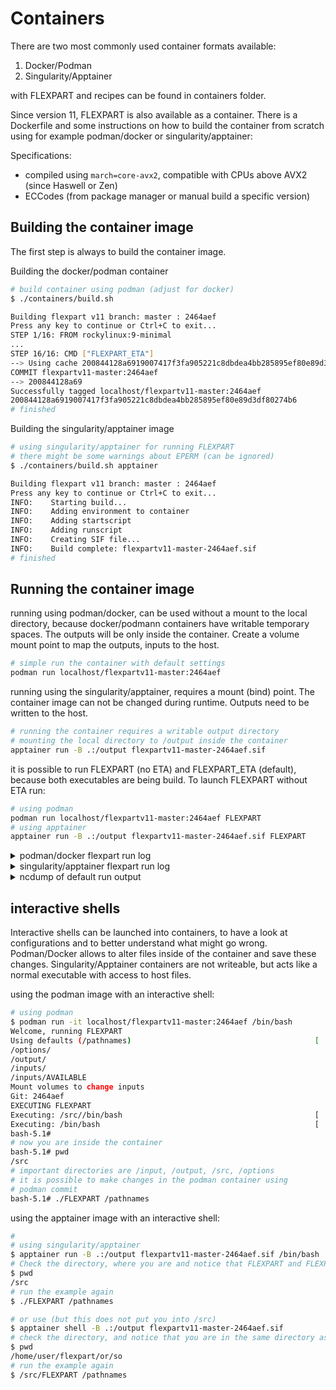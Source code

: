 # Containers

There are two most commonly used container formats available:

1. Docker/Podman
2. Singularity/Apptainer

with FLEXPART and recipes can be found in containers folder.

Since version 11, FLEXPART is also available as a container. There is a Dockerfile and some instructions on how to build the container from scratch using for example podman/docker or singularity/apptainer:

Specifications:
- compiled using `march=core-avx2`, compatible with CPUs above AVX2 (since Haswell or Zen)
- ECCodes (from package manager or manual build a specific version)

## Building the container image

The first step is always to build the container image.

Building the docker/podman container

```sh
# build container using podman (adjust for docker)
$ ./containers/build.sh

Building flexpart v11 branch: master : 2464aef
Press any key to continue or Ctrl+C to exit...
STEP 1/16: FROM rockylinux:9-minimal
...
STEP 16/16: CMD ["FLEXPART_ETA"]
--> Using cache 200844128a6919007417f3fa905221c8dbdea4bb285895ef80e89d3df80274b6
COMMIT flexpartv11-master:2464aef
--> 200844128a69
Successfully tagged localhost/flexpartv11-master:2464aef
200844128a6919007417f3fa905221c8dbdea4bb285895ef80e89d3df80274b6
# finished
```

Building the singularity/apptainer image

```sh
# using singularity/apptainer for running FLEXPART
# there might be some warnings about EPERM (can be ignored)
$ ./containers/build.sh apptainer

Building flexpart v11 branch: master : 2464aef
Press any key to continue or Ctrl+C to exit...
INFO:    Starting build...
INFO:    Adding environment to container
INFO:    Adding startscript
INFO:    Adding runscript
INFO:    Creating SIF file...
INFO:    Build complete: flexpartv11-master-2464aef.sif
# finished
```

## Running the container image

running using podman/docker, can be used without a mount to the local directory, because docker/podmann containers have writable temporary spaces. The outputs will be only inside the container. Create a volume mount point to map the outputs, inputs to the host.

```sh
# simple run the container with default settings
podman run localhost/flexpartv11-master:2464aef
```

running using the singularity/apptainer, requires a mount (bind) point. The container image can not be changed during runtime. Outputs need to be written to the host. 

```sh
# running the container requires a writable output directory
# mounting the local directory to /output inside the container
apptainer run -B .:/output flexpartv11-master-2464aef.sif
```

it is possible to run FLEXPART (no ETA) and FLEXPART_ETA (default), because both executables are being build. To launch FLEXPART without ETA run:

```sh
# using podman
podman run localhost/flexpartv11-master:2464aef FLEXPART
# using apptainer
apptainer run -B .:/output flexpartv11-master-2464aef.sif FLEXPART
```

<details>
<summary>podman/docker flexpart run log</summary>
<pre><code class="shell">
Welcome, running FLEXPART 
Using defaults (/pathnames)
/options/
/output/
/inputs/
/inputs/AVAILABLE
Mount volumes to change inputs
Git: c5bdd94 HEAD -> master, origin/master, origin/HEAD Tue Nov 21 16:15:27 2023 +0100
EXECUTING FLEXPART
trying to execute: /src/FLEXPART_ETA
Executing: /src/FLEXPART_ETA
 Welcome to FLEXPART Version 11
 Git: undefined
 FLEXPART is free software released under the GNU General Public License.
 FLEXPART is running with ETA coordinates.
              ----------------               
  INFORMATION: SUBGRIDSCALE TERRAIN EFFECT IS
  NOT PARAMETERIZED DURING THIS SIMULATION.  
              ----------------               

 *********** WARNING  **********************************
 * FLEXPART running in parallel mode                   *
 * Number of uncertainty classes in                    *
 * set to number of threads:                1          *
 * All other computations are done with     8 threads. *
 *******************************************************

 FLEXPART WARNING: TIME DIFFERENCE BETWEEN TWO
 WIND FIELDS IS BIG. THIS MAY CAUSE A DEGRADATION
 OF SIMULATION QUALITY.
 ECMWF metdata detected
 NXSHIFT is set to           0
 grid dim:         181          91          92          92          91          92
 Vertical levels in ECMWF data:      92     92

 Mother domain:
  Longitude range: -178.00000 to  182.00000   Grid distance:    2.00000
  Latitude range :  -90.00000 to   90.00000   Grid distance:    2.00000

 Number of receptors:            2
 Releasepoints :            1
 reading SPECIES          24
 Particle shape SPHERE for particle          24
  
 SPECIES:  24  AIRTRACER   (GAS) 
   Wet removal for gases      is turned: OFF 
   Dry deposition for gases   is turned: OFF 
   Below-cloud scavenging: OFF
   In-cloud scavenging: OFF
 Particles released (numpartmax):        10000
 Total mass released: 1.0000000E+00
 Allocating fields for global output (x,y):           85          65
 Concentrations are calculated using kernel
 WARNING: turbulence switched off.
 Simulated     0.0 hours (            0 s),             0 particles
 Time:            0 seconds. Total spawned:           0 alive:           0 terminated:           0
 Allocating        10000  particles           0           0           0
 Finished allocation
 Time:          900 seconds. Total spawned:       10000 alive:       10000 terminated:           0
 Time:         1800 seconds. Total spawned:       10000 alive:       10000 terminated:           0
 Time:         2700 seconds. Total spawned:       10000 alive:       10000 terminated:           0
 Time:         3600 seconds. Total spawned:       10000 alive:       10000 terminated:           0
         3600 Seconds simulated:         10000 Particles:    Uncertainty:   0.000  0.000  0.000
 Time:         4500 seconds. Total spawned:       10000 alive:       10000 terminated:           0
 Time:         5400 seconds. Total spawned:       10000 alive:       10000 terminated:           0
 Time:         6300 seconds. Total spawned:       10000 alive:       10000 terminated:           0
 Time:         7200 seconds. Total spawned:       10000 alive:       10000 terminated:           0
         7200 Seconds simulated:         10000 Particles:    Uncertainty:   0.000  0.000  0.000
 Time:         8100 seconds. Total spawned:       10000 alive:       10000 terminated:           0
 Time:         9000 seconds. Total spawned:       10000 alive:       10000 terminated:           0
 Time:         9900 seconds. Total spawned:       10000 alive:       10000 terminated:           0
 Time:        10800 seconds. Total spawned:       10000 alive:       10000 terminated:           0
        10800 Seconds simulated:         10000 Particles:    Uncertainty:   0.000  0.000  0.000
 Read wind fields:   0.609375000      seconds
 Timemanager:    1.17187500      seconds,first timestep:    1.09375000     seconds
 Write particle files:    4.68750000E-02  seconds
 Total running time:    1.81250000      seconds
 tps,io,tot:    1.95312500E-02  0.131249994       1.81250000    
 CONGRATULATIONS: YOU HAVE SUCCESSFULLY COMPLETED A FLEXPART MODEL RUN!
FINISHED
</code></pre>
</details>


<details>
<summary>singularity/apptainer flexpart run log</summary>
<pre>
<code class="language-shell">
INFO:    gocryptfs not found, will not be able to use gocryptfs
Welcome, running FLEXPART 
Using defaults (/pathnames)
/options/
/output/
/inputs/
/inputs/AVAILABLE
Mount volumes to change inputs
Git: c5bdd94 HEAD -> master, origin/master, origin/HEAD Tue Nov 21 16:15:27 2023 +0100
EXECUTING FLEXPART
trying to execute: /src/FLEXPART_ETA
Executing: /src/FLEXPART_ETA
 Welcome to FLEXPART Version 11
 Git: undefined
 FLEXPART is free software released under the GNU General Public License.
 FLEXPART is running with ETA coordinates.
              ----------------               
  INFORMATION: SUBGRIDSCALE TERRAIN EFFECT IS
  NOT PARAMETERIZED DURING THIS SIMULATION.  
              ----------------               

 *********** WARNING  **********************************
 * FLEXPART running in parallel mode                   *
 * Number of uncertainty classes in                    *
 * set to number of threads:                1          *
 * All other computations are done with     8 threads. *
 *******************************************************

 FLEXPART WARNING: TIME DIFFERENCE BETWEEN TWO
 WIND FIELDS IS BIG. THIS MAY CAUSE A DEGRADATION
 OF SIMULATION QUALITY.
 ECMWF metdata detected
 NXSHIFT is set to           0
 grid dim:         181          91          92          92          91          92
 Vertical levels in ECMWF data:      92     92

 Mother domain:
  Longitude range: -178.00000 to  182.00000   Grid distance:    2.00000
  Latitude range :  -90.00000 to   90.00000   Grid distance:    2.00000

 Number of receptors:            2
 Releasepoints :            1
 reading SPECIES          24
 Particle shape SPHERE for particle          24
  
 SPECIES:  24  AIRTRACER   (GAS) 
   Wet removal for gases      is turned: OFF 
   Dry deposition for gases   is turned: OFF 
   Below-cloud scavenging: OFF
   In-cloud scavenging: OFF
 Particles released (numpartmax):        10000
 Total mass released: 1.0000000E+00
 Allocating fields for global output (x,y):           85          65
 Concentrations are calculated using kernel
 WARNING: turbulence switched off.
 Simulated     0.0 hours (            0 s),             0 particles
 Time:            0 seconds. Total spawned:           0 alive:           0 terminated:           0
 Allocating        10000  particles           0           0           0
 Finished allocation
 Time:          900 seconds. Total spawned:       10000 alive:       10000 terminated:           0
 Time:         1800 seconds. Total spawned:       10000 alive:       10000 terminated:           0
 Time:         2700 seconds. Total spawned:       10000 alive:       10000 terminated:           0
 Time:         3600 seconds. Total spawned:       10000 alive:       10000 terminated:           0
         3600 Seconds simulated:         10000 Particles:    Uncertainty:   0.000  0.000  0.000
 Time:         4500 seconds. Total spawned:       10000 alive:       10000 terminated:           0
 Time:         5400 seconds. Total spawned:       10000 alive:       10000 terminated:           0
 Time:         6300 seconds. Total spawned:       10000 alive:       10000 terminated:           0
 Time:         7200 seconds. Total spawned:       10000 alive:       10000 terminated:           0
         7200 Seconds simulated:         10000 Particles:    Uncertainty:   0.000  0.000  0.000
 Time:         8100 seconds. Total spawned:       10000 alive:       10000 terminated:           0
 Time:         9000 seconds. Total spawned:       10000 alive:       10000 terminated:           0
 Time:         9900 seconds. Total spawned:       10000 alive:       10000 terminated:           0
 Time:        10800 seconds. Total spawned:       10000 alive:       10000 terminated:           0
        10800 Seconds simulated:         10000 Particles:    Uncertainty:   0.000  0.000  0.000
 Read wind fields:   0.703125000      seconds
 Timemanager:    1.25000000      seconds,first timestep:    1.15625000     seconds
 Write particle files:    1.56250000E-02  seconds
 Total running time:    2.00000000      seconds
 tps,io,tot:    2.34375000E-02  0.143749997       2.00000000    
 CONGRATULATIONS: YOU HAVE SUCCESSFULLY COMPLETED A FLEXPART MODEL RUN!
FINISHED
</code></pre>
</details>

<details>
<summary>ncdump of default run output</summary>
<pre><code class="language-shell">
# check the output
ncdump -h grid_conc_20090101000000.nc
netcdf grid_conc_20090101000000 {
dimensions:
	time = UNLIMITED ; // (3 currently)
	longitude = 85 ;
	latitude = 65 ;
	height = 4 ;
	numspec = 1 ;
	pointspec = 1 ;
	nageclass = 1 ;
	nchar = 45 ;
	ncharrec = 16 ;
	numpoint = 1 ;
	receptor = UNLIMITED ; // (2 currently)
variables:
	int time(time) ;
		time:units = "seconds since 2009-01-01 00:00" ;
		time:calendar = "proleptic_gregorian" ;
	float longitude(longitude) ;
		longitude:long_name = "longitude in degree east" ;
		longitude:axis = "Lon" ;
		longitude:units = "degrees_east" ;
		longitude:standard_name = "grid_longitude" ;
		longitude:description = "grid cell centers" ;
	float latitude(latitude) ;
		latitude:long_name = "latitude in degree north" ;
		latitude:axis = "Lat" ;
		latitude:units = "degrees_north" ;
		latitude:standard_name = "grid_latitude" ;
		latitude:description = "grid cell centers" ;
	float height(height) ;
		height:units = "meters" ;
		height:positive = "up" ;
		height:standard_name = "height" ;
		height:long_name = "height above ground" ;
	char RELCOM(numpoint, nchar) ;
		RELCOM:long_name = "release point name" ;
	float RELLNG1(numpoint) ;
		RELLNG1:units = "degrees_east" ;
		RELLNG1:long_name = "release longitude lower left corner" ;
	float RELLNG2(numpoint) ;
		RELLNG2:units = "degrees_east" ;
		RELLNG2:long_name = "release longitude upper right corner" ;
	float RELLAT1(numpoint) ;
		RELLAT1:units = "degrees_north" ;
		RELLAT1:long_name = "release latitude lower left corner" ;
	float RELLAT2(numpoint) ;
		RELLAT2:units = "degrees_north" ;
		RELLAT2:long_name = "release latitude upper right corner" ;
	float RELZZ1(numpoint) ;
		RELZZ1:units = "meters" ;
		RELZZ1:long_name = "release height bottom" ;
	float RELZZ2(numpoint) ;
		RELZZ2:units = "meters" ;
		RELZZ2:long_name = "release height top" ;
	int RELKINDZ(numpoint) ;
		RELKINDZ:long_name = "release kind" ;
	int RELSTART(numpoint) ;
		RELSTART:units = "seconds" ;
		RELSTART:long_name = "release start relative to simulation start" ;
	int RELEND(numpoint) ;
		RELEND:units = "seconds" ;
		RELEND:long_name = "release end relative to simulation start" ;
	int RELPART(numpoint) ;
		RELPART:long_name = "number of release particles" ;
	float RELXMASS(numspec, numpoint) ;
		RELXMASS:long_name = "total release particle mass" ;
	int LAGE(nageclass) ;
		LAGE:units = "seconds" ;
		LAGE:long_name = "age class" ;
	int ORO(latitude, longitude) ;
		ORO:standard_name = "surface altitude" ;
		ORO:long_name = "outgrid surface altitude" ;
		ORO:units = "m" ;
	char receptor(receptor, ncharrec) ;
		receptor:long_name = "receptor name" ;
	float spec001_mr(nageclass, pointspec, time, height, latitude, longitude) ;
		spec001_mr:units = "ng m-3" ;
		spec001_mr:long_name = "AIRTRACER" ;
		spec001_mr:decay = -0.07001485f ;
		spec001_mr:weightmolar = 29.f ;
		spec001_mr:ohcconst = -9.e-10f ;
		spec001_mr:ohdconst = -9.9f ;
		spec001_mr:vsetaver = 0.f ;
	float receptor_conc001(receptor, time) ;
		receptor_conc001:units = "ng m-3" ;
		receptor_conc001:_FillValue = -1.f ;
		receptor_conc001:positive = "up" ;
		receptor_conc001:standard_name = "receptor_conc" ;
		receptor_conc001:long_name = "receptor_concentration" ;

// global attributes:
		:Conventions = "CF-1.6" ;
		:title = "FLEXPART model output" ;
		:git = "undefined" ;
		:source = "Version 11 model output" ;
		:history = "2023-11-21 16:22 +0100  created by mblaschek on NB513" ;
		:references = "Stohl et al., Atmos. Chem. Phys., 2005, doi:10.5194/acp-5-2461-200" ;
		:outlon0 = -25.f ;
		:outlat0 = 10.f ;
		:dxout = 1.f ;
		:dyout = 1.f ;
		:ldirect = 1 ;
		:ibdate = "20090101" ;
		:ibtime = "000000" ;
		:iedate = "20090101" ;
		:ietime = "030000" ;
		:loutstep = 3600 ;
		:loutaver = 3600 ;
		:loutsample = 900 ;
		:loutrestart = -1 ;
		:lsynctime = 900 ;
		:ctl = -0.2f ;
		:ifine = 1 ;
		:iout = 1 ;
		:ipout = 0 ;
		:lsubgrid = 0 ;
		:lconvection = 0 ;
		:lagespectra = 0 ;
		:ipin = 0 ;
		:ioutputforeachrelease = 0 ;
		:iflux = 0 ;
		:mdomainfill = 0 ;
		:ind_source = 1 ;
		:ind_receptor = 1 ;
		:mquasilag = 0 ;
		:nested_output = 0 ;
		:sfc_only = 0 ;
		:linit_cond = 0 ;
}
</code>
</pre>
</details>

## interactive shells

Interactive shells can be launched into containers, to have a look at configurations and to better understand what might go wrong. Podman/Docker allows to alter files inside of the container and save these changes. Singularity/Apptainer containers are not writeable, but acts like a normal executable with access to host files.

using the podman image with an interactive shell:

```sh
# using podman 
$ podman run -it localhost/flexpartv11-master:2464aef /bin/bash
Welcome, running FLEXPART 
Using defaults (/pathnames)                                         [        OK]
/options/
/output/
/inputs/
/inputs/AVAILABLE
Mount volumes to change inputs
Git: 2464aef
EXECUTING FLEXPART
Executing: /src//bin/bash                                           [    FAILED]
Executing: /bin/bash                                                [        OK]
bash-5.1# 
# now you are inside the container
bash-5.1# pwd
/src
# important directories are /input, /output, /src, /options
# it is possible to make changes in the podman container using
# podman commit 
bash-5.1# ./FLEXPART /pathnames
```

using the apptainer image with an interactive shell:

```sh
#
# using singularity/apptainer
$ apptainer run -B .:/output flexpartv11-master-2464aef.sif /bin/bash
# Check the directory, where you are and notice that FLEXPART and FLEXPART_ETA are available
$ pwd
/src
# run the example again
$ ./FLEXPART /pathnames

# or use (but this does not put you into /src)
$ apptainer shell -B .:/output flexpartv11-master-2464aef.sif
# check the directory, and notice that you are in the same directory as you where on your host.
$ pwd
/home/user/flexpart/or/so
# run the example again
$ /src/FLEXPART /pathnames
```

